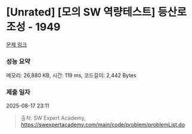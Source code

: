 # [Unrated] [모의 SW 역량테스트] 등산로 조성 - 1949 

[문제 링크](https://swexpertacademy.com/main/code/problem/problemDetail.do?contestProbId=AV5PoOKKAPIDFAUq) 

### 성능 요약

메모리: 26,880 KB, 시간: 119 ms, 코드길이: 2,442 Bytes

### 제출 일자

2025-08-17 23:11



> 출처: SW Expert Academy, https://swexpertacademy.com/main/code/problem/problemList.do